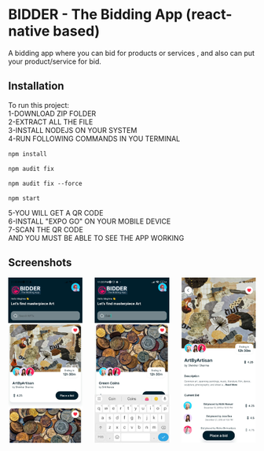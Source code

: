 # BIDDER - The Bidding App (react-native based)

A bidding app where you can bid for products or services , and also can put your product/service for bid.

## Installation

To run this project:   
1-DOWNLOAD ZIP FOLDER  
2-EXTRACT ALL THE FILE  
3-INSTALL NODEJS ON YOUR SYSTEM  
4-RUN FOLLOWING COMMANDS IN YOU TERMINAL  
```
npm install
```
```
npm audit fix
```
```
npm audit fix --force
```
```
npm start
```  
5-YOU WILL GET A QR CODE  
6-INSTALL "EXPO GO" ON YOUR MOBILE DEVICE  
7-SCAN THE QR CODE  
AND YOU MUST BE ABLE TO SEE THE APP WORKING
## Screenshots
<div style="display: flex; justify-content: space-between;">
    <img src="bidderimages/bidder2.jpg" alt="Image 1" style="width: 30%;">
    <img src="bidderimages/bidder1.jpg" alt="Image 2" style="width: 30%;">
    <img src="bidderimages/bidder3.jpg" alt="Image 3" style="width: 30%;">
</div>


